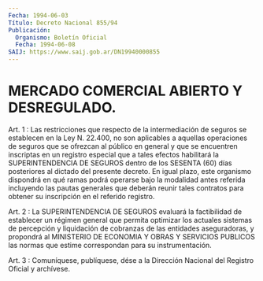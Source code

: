 ```yaml
---
Fecha: 1994-06-03
Título: Decreto Nacional 855/94
Publicación:
  Organismo: Boletín Oficial
  Fecha: 1994-06-08
SAIJ: https://www.saij.gob.ar/DN19940000855
---
```

# MERCADO COMERCIAL ABIERTO Y DESREGULADO.

<a id="1"></a>
Art. 1 : Las restricciones que respecto de la intermediación de seguros  se  establecen  en  la Ley N. 22.400, no son aplicables a aquellas operaciones de seguros  que  se  ofrezcan  al  público  en general  y que se encuentren inscriptas en un registro especial que a tales efectos  habilitará  la  SUPERINTENDENCIA DE SEGUROS dentro de  los  SESENTA  (60) días posteriores  al  dictado  del  presente decreto. En igual plazo,  este  organismo  dispondrá  en  qué ramas podrá  operarse  bajo  la  modalidad antes referida incluyendo  las pautas generales que deberán  reunir  tales  contratos para obtener su inscripción en el referido registro.

<a id="2"></a>
Art. 2 : La SUPERINTENDENCIA DE SEGUROS evaluará la factibilidad    de   establecer  un  régimen  general  que  permita optimizar los actuales  sistemas  de  percepción  y  liquidación de cobranzas de las entidades aseguradoras, y propondrá al  MINISTERIO DE  ECONOMIA  Y  OBRAS  Y  SERVICIOS PUBLICOS las normas que estime correspondan para su instrumentación.

<a id="3"></a>
Art. 3 : Comuníquese, publíquese, dése a la Dirección Nacional del Registro Oficial y archívese.